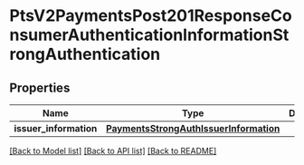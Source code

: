 # PtsV2PaymentsPost201ResponseConsumerAuthenticationInformationStrongAuthentication

## Properties
Name | Type | Description | Notes
------------ | ------------- | ------------- | -------------
**issuer_information** | [**PaymentsStrongAuthIssuerInformation**](PaymentsStrongAuthIssuerInformation.md) |  | [optional] 

[[Back to Model list]](../README.md#documentation-for-models) [[Back to API list]](../README.md#documentation-for-api-endpoints) [[Back to README]](../README.md)


